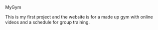 MyGym

This is my first project and the website is for a made up gym with online videos and a schedule for group training. 
